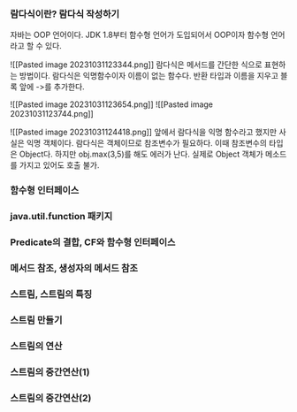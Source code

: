### 람다식이란? 람다식 작성하기
자바는 OOP 언어이다. 
JDK 1.8부터 함수형 언어가 도입되어서 OOP이자 함수형 언어라고 할 수 있다.

![[Pasted image 20231031123344.png]]
람다식은 메서드를 간단한 식으로 표현하는 방법이다. 
람다식은 익명함수이자 이름이 없는 함수다. 
반환 타입과 이름을 지우고 블록 앞에 ->를 추가한다. 

![[Pasted image 20231031123654.png]]
![[Pasted image 20231031123744.png]]

![[Pasted image 20231031124418.png]]
앞에서 람다식을 익명 함수라고 했지만 사실은 익명 객체이다. 
람다식은 객체이므로 참조변수가 필요하다. 이때 참조변수의 타입은 Object다. 
하지만 obj.max(3,5)를 해도 에러가 난다. 
실제로 Object 객체가 메소드를 가지고 있어도 호출 불가.

### 함수형 인터페이스
### java.util.function 패키지
### Predicate의 결합, CF와 함수형 인터페이스
### 메서드 참조, 생성자의 메서드 참조
### 스트림, 스트림의 특징
### 스트림 만들기
### 스트림의 연산
### 스트림의 중간연산(1)
### 스트림의 중간연산(2)